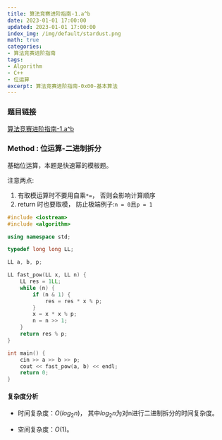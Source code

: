 ```yaml
---
title: 算法竞赛进阶指南-1.a^b
date: 2023-01-01 17:00:00
updated: 2023-01-01 17:00:00
index_img: /img/default/stardust.png
math: true
categories:
- 算法竞赛进阶指南
tags: 
- Algorithm
- C++
- 位运算
excerpt: 算法竞赛进阶指南-0x00-基本算法
---
```


### 题目链接

 [算法竞赛进阶指南-1.a^b](https://www.acwing.com/problem/content/91/)

### Method : 位运算-二进制拆分

基础位运算，本题是快速幂的模板题。

注意两点:  

1. 有取模运算时不要用自乘`*=`， 否则会影响计算顺序
2. return 时也要取模， 防止极端例子:`n = 0`且`p = 1` 

```c++
#include <iostream>
#include <algorithm>

using namespace std;

typedef long long LL;

LL a, b, p;

LL fast_pow(LL x, LL n) {
    LL res = 1LL;
    while (n) {
        if (n & 1) {
            res = res * x % p;
        }
        x = x * x % p;
        n = n >> 1;
    }
    return res % p;
}

int main() {
    cin >> a >> b >> p;
    cout << fast_pow(a, b) << endl;
    return 0;
}
```

#### 复杂度分析

- 时间复杂度：${O(log_2n)}$， 其中$log_2n$为对n进行二进制拆分的时间复杂度。

- 空间复杂度：${O(1)}$。

